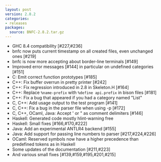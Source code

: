 ```yaml
---
layout: post
version: 2.8.2
categories:
- releases
packages:
  source: BNFC-2.8.2.tar.gz
---
```

* GHC 8.4 compatibility [#227,#236]
* bnfc now puts current timestamp on all created files, even unchanged ones [#219]
* bnfc is now more accepting about border-line terminals [#149]
* Improved error messages [#144] in particular on undefined categories [#151]
* C: Emit correct function prototypes [#185]
* C++: Fix buffer overrun in pretty printer [#242]
* C++: Fix regression introduced in 2.8 in Skeleton.H [#164]
* C++: Replace `%name-prefix` with `%define api.prefix` in bison files [#181]
* C++: Fix a bug that appeared if you had a category named "List"
* C, C++: Add usage output to the test program [#141]
* C, C++: Fix a bug in the parser file when using -p [#172]
* C, C++, OCaml, Java: Accept ' or " as comment delimiters [#146]
* Haskell: Generated code mostly hlint-warning free
* Haskell: Small fixes [#166,#170,#222]
* Java: Add an experimental ANTLR4 backend [#155]
* Java: Add support for passing line numbers to parser [#217,#224,#226]
* OCaml: Reserved symbols now have a higher precedence than predefined
  tokens as in Haskell
* Some updates of the documentation [#211,#223]
* And various small fixes [#139,#159,#195,#201,#215]